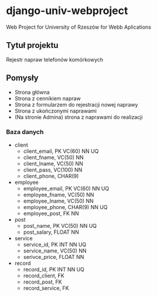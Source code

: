 # django-univ-webproject
Web Project for University of Rzeszów for Webb Aplications

## Tytuł projektu
Rejestr napraw telefonów komórkowych

## Pomysły
+ Strona główna
+ Strona z cennikiem napraw
+ Strona z formularzem do rejestracji nowej naprawy
+ Strona z ukończonymi naprawami
+ (Na stronie Admina) strona z naprawami do realizacji

### Baza danych

+ client
  - client_email, PK VC(60) NN UQ
  - client_fname, VC(50) NN
  - client_lname, VC(50) NN
  - client_pass, VC(100) NN
  - client_phone, CHAR(9) 
+ employee
  - employee_email, PK VC(60) NN UQ
  - employee_fname, VC(50) NN
  - employee_lname, VC(50) NN
  - employee_phone, CHAR(9) NN UQ
  - employee_post, FK NN
+ post
  - post_name, PK VC(50) NN UQ
  - post_salary, FLOAT NN
+ service 
  - service_id, PK INT NN UQ
  - service_name, VC(50) NN
  - serivce_price, FLOAT NN
+ record
  - record_id, PK INT NN UQ
  - record_client, FK
  - record_post, FK
  - record_service, FK

